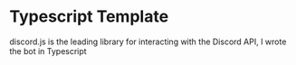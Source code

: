 # Typescript Template
discord.js is the leading library for interacting with the Discord API, I wrote the bot in Typescript
